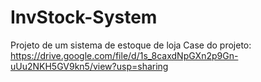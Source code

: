 # InvStock-System
Projeto de um sistema de estoque de loja
Case do projeto: https://drive.google.com/file/d/1s_8caxdNpGXn2p9Gn-uUu2NKH5GV9kn5/view?usp=sharing
